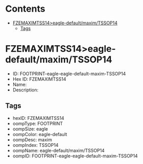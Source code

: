 



Contents
========

* [FZEMAXIMTSS14>eagle-default/maxim/TSSOP14](#fzemaximtss14eagle-defaultmaximtssop14)
	* [Tags](#tags)

# FZEMAXIMTSS14>eagle-default/maxim/TSSOP14

- ID: FOOTPRINT-eagle-eagle-default-maxim-TSSOP14
- Hex ID: FZEMAXIMTSS14
- Name: 
- Description: 

## Tags

- hexID: FZEMAXIMTSS14
- oompType: FOOTPRINT
- oompSize: eagle
- oompColor: eagle-default
- oompDesc: maxim
- oompIndex: TSSOP14
- oompName: eagle-default/maxim/TSSOP14
- oompID: FOOTPRINT-eagle-eagle-default-maxim-TSSOP14
